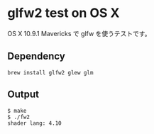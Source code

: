 glfw2 test on OS X
=============

OS X 10.9.1 Mavericks で glfw を使うテストです。

## Dependency

```
brew install glfw2 glew glm
```

## Output

```
$ make
$ ./fw2 
shader lang: 4.10
```
